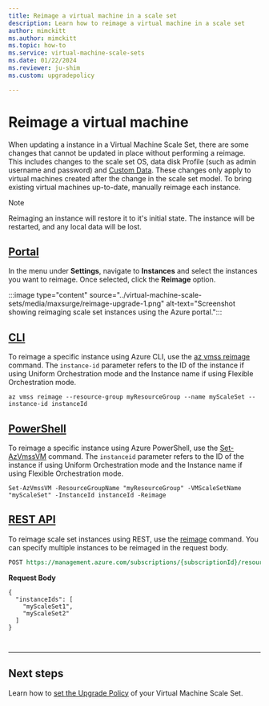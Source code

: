 ```yaml
---
title: Reimage a virtual machine in a scale set
description: Learn how to reimage a virtual machine in a scale set
author: mimckitt
ms.author: mimckitt
ms.topic: how-to
ms.service: virtual-machine-scale-sets
ms.date: 01/22/2024
ms.reviewer: ju-shim
ms.custom: upgradepolicy

---
```


# Reimage a virtual machine

When updating a instance in a Virtual Machine Scale Set, there are some changes that cannot be updated in place without performing a reimage. This includes changes to the scale set OS, data disk Profile (such as admin username and password) and [Custom Data](../virtual-machines/custom-data.md). These changes only apply to virtual machines created after the change in the scale set model. To bring existing virtual machines up-to-date, manually reimage each instance. 

> [!NOTE]
> Reimaging an instance will restore it to it's initial state. The instance will be restarted, and any local data will be lost.

## [Portal](#tab/portal4)

In the menu under **Settings**, navigate to **Instances** and select the instances you want to reimage. Once selected, click the **Reimage** option.


:::image type="content" source="../virtual-machine-scale-sets/media/maxsurge/reimage-upgrade-1.png" alt-text="Screenshot showing reimaging scale set instances using the Azure portal.":::


## [CLI](#tab/cli4)
To reimage a specific instance using Azure CLI, use the [az vmss reimage](/cli/azure/vmss#az-vmss-reimage) command. The `instance-id` parameter refers to the ID of the instance if using Uniform Orchestration mode and the Instance name if using Flexible Orchestration mode. 

```azurecli-interactive
az vmss reimage --resource-group myResourceGroup --name myScaleSet --instance-id instanceId
```

## [PowerShell](#tab/powershell4)
To reimage a specific instance using Azure PowerShell, use the [Set-AzVmssVM](/powershell/module/az.compute/set-azvmssvm) command.  The `instanceid` parameter refers to the ID of the instance if using Uniform Orchestration mode and the Instance name if using Flexible Orchestration mode. 

```azurepowershell-interactive
Set-AzVmssVM -ResourceGroupName "myResourceGroup" -VMScaleSetName "myScaleSet" -InstanceId instanceId -Reimage
```

## [REST API](#tab/rest4)
To reimage scale set instances using REST, use the [reimage](/rest/api/compute/virtualmachinescalesets/reimage) command. You can specify multiple instances to be reimaged in the request body. 

```rest
POST https://management.azure.com/subscriptions/{subscriptionId}/resourceGroups/myResourceGroup/providers/Microsoft.Compute/virtualMachineScaleSets/myScaleSet/reimage?api-version={apiVersion}
```

**Request Body**
```HTTP
{
  "instanceIds": [
    "myScaleSet1",
    "myScaleSet2"
  ]
}



```
---

## Next steps
Learn how to [set the Upgrade Policy](virtual-machine-scale-sets-set-upgrade-policy.md) of your Virtual Machine Scale Set.
